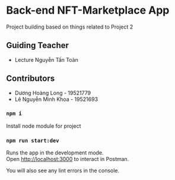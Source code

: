 # Back-end NFT-Marketplace App

Project building based on things related to Project 2

## Guiding Teacher

- Lecture Nguyễn Tấn Toàn

## Contributors

- Dương Hoàng Long - 19521779
- Lê Nguyễn Minh Khoa - 19521693

### `npm i`

Install node module for project

### `npm run start:dev`

Runs the app in the development mode.\
Open [http://localhost:3000](http://localhost:3000) to interact in Postman.

You will also see any lint errors in the console.
